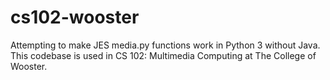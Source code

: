 # cs102-wooster
Attempting to make JES media.py functions work in Python 3 without Java.  This codebase is used in CS 102: Multimedia Computing at The College of Wooster.

